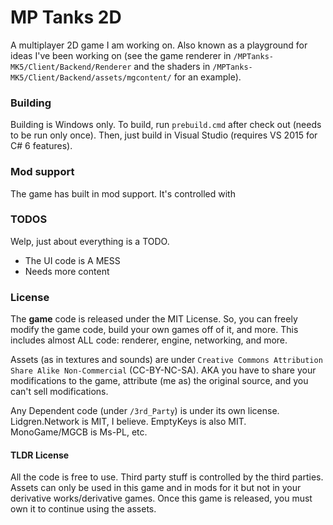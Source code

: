 # MP Tanks 2D
A multiplayer 2D game I am working on. Also known as a playground for ideas I've been working on (see the game renderer in `/MPTanks-MK5/Client/Backend/Renderer` and the shaders in `/MPTanks-MK5/Client/Backend/assets/mgcontent/` for an example).

### Building

Building is Windows only. To build, run `prebuild.cmd` after check out (needs to be run only once). Then, just build in Visual Studio (requires VS 2015 for C# 6 features).

### Mod support
The game has built in mod support. It's controlled with 

### TODOS

Welp, just about everything is a TODO.
 - The UI code is A MESS
 - Needs more content
 
### License
 
 The __game__ code is released under the MIT License. So, you can freely modify the game code, build your own games off of it, and more. This includes almost ALL code: renderer, engine, networking, and more.

Assets (as in textures and sounds) are under `Creative Commons Attribution Share Alike Non-Commercial` (CC-BY-NC-SA). AKA you have to share your modifications to the game, attribute (me as) the original source, and you can't sell modifications.
 
 Any Dependent code (under `/3rd_Party`) is under its own license. Lidgren.Network is MIT, I believe. EmptyKeys is also MIT. MonoGame/MGCB is Ms-PL, etc.
 
#### TLDR License
 All the code is free to use. Third party stuff is controlled by the third parties. Assets can only be used in this game and in mods for it but not in your derivative works/derivative games. Once this game is released, you must own it to continue using the assets.
